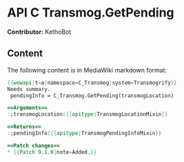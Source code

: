 # API C Transmog.GetPending

**Contributor:** KethoBot

## Content

The following content is in MediaWiki markdown format:

```mediawiki
{{wowapi|t=a|namespace=C_Transmog|system=Transmogrify}}
Needs summary.
 pendingInfo = C_Transmog.GetPending(transmogLocation)

==Arguments==
:;transmogLocation:{{apitype|TransmogLocationMixin}}

==Returns==
:;pendingInfo:{{apitype|TransmogPendingInfoMixin}}

==Patch changes==
* {{Patch 9.1.0|note=Added.}}
```